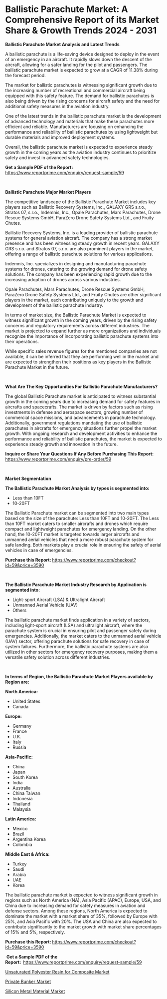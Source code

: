 <p><h1>Ballistic Parachute Market: A Comprehensive Report of its Market Share & Growth Trends 2024 - 2031</h1></p><p><strong>Ballistic Parachute Market Analysis and Latest Trends</strong></p>
<p><p>A ballistic parachute is a life-saving device designed to deploy in the event of an emergency in an aircraft. It rapidly slows down the descent of the aircraft, allowing for a safer landing for the pilot and passengers. The ballistic parachute market is expected to grow at a CAGR of 11.38% during the forecast period.</p><p>The market for ballistic parachutes is witnessing significant growth due to the increasing number of recreational and commercial aircraft being equipped with this safety feature. The demand for ballistic parachutes is also being driven by the rising concerns for aircraft safety and the need for additional safety measures in the aviation industry.</p><p>One of the latest trends in the ballistic parachute market is the development of advanced technology and materials that make these parachutes more efficient and reliable. Manufacturers are focusing on enhancing the performance and reliability of ballistic parachutes by using lightweight but durable materials and improved deployment systems.</p><p>Overall, the ballistic parachute market is expected to experience steady growth in the coming years as the aviation industry continues to prioritize safety and invest in advanced safety technologies.</p></p>
<p><strong>Get a Sample PDF of the Report:&nbsp;</strong> <a href="https://www.reportprime.com/enquiry/request-sample/59">https://www.reportprime.com/enquiry/request-sample/59</a></p>
<p>&nbsp;</p>
<p><strong>Ballistic Parachute Major Market Players</strong></p>
<p><p>The competitive landscape of the Ballistic Parachute Market includes key players such as Ballistic Recovery Systems, Inc., GALAXY GRS s.r.o., Stratos 07, s.r.o., Indemnis, Inc., Opale Parachutes, Mars Parachutes, Drone Rescue Systems GmbH, ParaZero Drone Safety Systems Ltd., and Fruity Chutes. </p><p>Ballistic Recovery Systems, Inc. is a leading provider of ballistic parachute systems for general aviation aircraft. The company has a strong market presence and has been witnessing steady growth in recent years. GALAXY GRS s.r.o. and Stratos 07, s.r.o. are also prominent players in the market, offering a range of ballistic parachute solutions for various applications.</p><p>Indemnis, Inc. specializes in designing and manufacturing parachute systems for drones, catering to the growing demand for drone safety solutions. The company has been experiencing rapid growth due to the increasing adoption of drones across various industries.</p><p>Opale Parachutes, Mars Parachutes, Drone Rescue Systems GmbH, ParaZero Drone Safety Systems Ltd., and Fruity Chutes are other significant players in the market, each contributing uniquely to the growth and development of the ballistic parachute industry.</p><p>In terms of market size, the Ballistic Parachute Market is expected to witness significant growth in the coming years, driven by the rising safety concerns and regulatory requirements across different industries. The market is projected to expand further as more organizations and individuals recognize the importance of incorporating ballistic parachute systems into their operations.</p><p>While specific sales revenue figures for the mentioned companies are not available, it can be inferred that they are performing well in the market and are expected to strengthen their positions as key players in the Ballistic Parachute Market in the future.</p></p>
<p>&nbsp;</p>
<p><strong>What Are The Key Opportunities For Ballistic Parachute Manufacturers?</strong></p>
<p><p>The global Ballistic Parachute market is anticipated to witness substantial growth in the coming years due to increasing demand for safety features in aircrafts and spacecrafts. The market is driven by factors such as rising investments in defense and aerospace sectors, growing number of commercial space missions, and advancements in parachute technology. Additionally, government regulations mandating the use of ballistic parachutes in aircrafts for emergency situations further propel the market growth. With ongoing research and development activities to enhance the performance and reliability of ballistic parachutes, the market is expected to experience steady growth and innovation in the future.</p></p>
<p><strong>Inquire or Share Your Questions If Any Before Purchasing This Report:</strong> <a href="https://www.reportprime.com/enquiry/pre-order/59">https://www.reportprime.com/enquiry/pre-order/59</a></p>
<p>&nbsp;</p>
<p><strong>Market Segmentation</strong></p>
<p><strong>The Ballistic Parachute Market Analysis by types is segmented into:</strong></p>
<p><ul><li>Less than 10FT</li><li>10-20FT</li></ul></p>
<p><p>The Ballistic Parachute market can be segmented into two main types based on the size of the parachute: Less than 10FT and 10-20FT. The Less than 10FT market caters to smaller aircrafts and drones which require compact and lightweight parachutes for emergency landing. On the other hand, the 10-20FT market is targeted towards larger aircrafts and unmanned aerial vehicles that need a more robust parachute system for safe landing. Both markets play a crucial role in ensuring the safety of aerial vehicles in case of emergencies.</p></p>
<p><strong>Purchase this Report:&nbsp;</strong><a href="https://www.reportprime.com/checkout?id=59&price=3590">https://www.reportprime.com/checkout?id=59&price=3590</a></p>
<p>&nbsp;</p>
<p><strong>The Ballistic Parachute Market Industry Research by Application is segmented into:</strong></p>
<p><ul><li>Light-sport Aircraft (LSA) & Ultralight Aircraft</li><li>Unmanned Aerial Vehicle (UAV)</li><li>Others</li></ul></p>
<p><p>The ballistic parachute market finds application in a variety of sectors, including light-sport aircraft (LSA) and ultralight aircraft, where the parachute system is crucial in ensuring pilot and passenger safety during emergencies. Additionally, the market caters to the unmanned aerial vehicle (UAV) sector, offering parachute solutions for safe recovery in case of system failures. Furthermore, the ballistic parachute systems are also utilized in other sectors for emergency recovery purposes, making them a versatile safety solution across different industries.</p></p>
<p>&nbsp;</p>
<p><strong>In terms of Region, the Ballistic Parachute Market Players available by Region are:</strong></p>
<p>
    <p> <strong> North America: </strong>
        <ul>
            <li>United States</li>
            <li>Canada</li>
        </ul>
        </p> 
    <p> <strong> Europe: </strong>
        <ul>
            <li>Germany</li>
            <li>France</li>
            <li>U.K.</li>
            <li>Italy</li>
            <li>Russia</li>
        </ul>
        </p> 
    <p> <strong> Asia-Pacific: </strong>
        <ul>
            <li>China</li>
            <li>Japan</li>
            <li>South Korea</li>
            <li>India</li>
            <li>Australia</li>
            <li>China Taiwan</li>
            <li>Indonesia</li>
            <li>Thailand</li>
            <li>Malaysia</li>
        </ul>
        </p> 
    <p> <strong> Latin America: </strong>
        <ul>
            <li>Mexico</li>
            <li>Brazil</li>
            <li>Argentina Korea</li>
            <li>Colombia</li>
        </ul>
        </p> 
    <p> <strong> Middle East & Africa: </strong>
        <ul>
            <li>Turkey</li>
            <li>Saudi</li>
            <li>Arabia</li>
            <li>UAE</li>
            <li>Korea</li>
        </ul>
    </p>
    </p>
<p><p>The ballistic parachute market is expected to witness significant growth in regions such as North America (NA), Asia Pacific (APAC), Europe, USA, and China due to increasing demand for safety measures in aviation and defense sectors. Among these regions, North America is expected to dominate the market with a market share of 35%, followed by Europe with 25%, and Asia Pacific with 20%. The USA and China are also expected to contribute significantly to the market growth with market share percentages of 15% and 5%, respectively.</p></p>
<p><strong>Purchase this Report: </strong><a href="https://www.reportprime.com/checkout?id=59&price=3590">https://www.reportprime.com/checkout?id=59&price=3590</a></p>
<p>&nbsp;<strong>Get a Sample PDF of the Report:&nbsp;&nbsp;</strong><a href="https://www.reportprime.com/enquiry/request-sample/59">https://www.reportprime.com/enquiry/request-sample/59</a></p>
<p><strong></strong></p>
<p><p><a href="https://view.publitas.com/reportprime-1/unsaturated-polyester-resin-for-composite-market-size-reflecting-a-forecast-till-2030-market-by-type-by-application-and-by-geography/">Unsaturated Polyester Resin for Composite Market</a></p><p><a href="https://view.publitas.com/reportprime-1/private-bunker-market-challenges-opportunities-and-growth-drivers-and-major-market-players-forecasted-for-period-from-2023-2030/">Private Bunker Market</a></p><p><a href="https://view.publitas.com/reportprime-1/silicon-metal-material-market-research-report-provides-thorough-industry-overview-which-offers-an-in-depth-analysis-of-product-trends-and-new-market-divisions/">Silicon Metal Material Market</a></p></p>